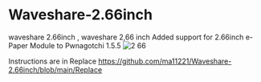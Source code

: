 # Waveshare-2.66inch
waveshare 2.66inch , waveshare 2,66 inch
Added support for 2.66inch e-Paper Module to Pwnagotchi 1.5.5
![2 66](https://github.com/ma11221/Waveshare-2.66inch/assets/101526230/a66d6c80-1688-4271-8862-c5a5f7dc2edb)

Instructions are in Replace
https://github.com/ma11221/Waveshare-2.66inch/blob/main/Replace

